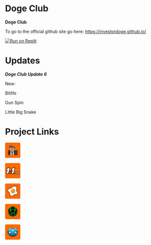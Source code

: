 # Doge Club

**Doge Club**


To go to the official github site go here: https://investordoge.github.io/

<p dir="auto"><a href="https://replit.com/github/investordoge/investordoge.github.io" rel="nofollow"><img src="https://camo.githubusercontent.com/de8d18f58a5c013d803964424dc10e4276d57c2d9f7d2bd5ce2ffa127d6e832c/68747470733a2f2f62696e6261736862616e616e612e6769746875622e696f2f6465706c6f792d627574746f6e732f627574746f6e732f72656d6164652f7265706c69742e737667" alt="Run on Replit" data-canonical-src="https://binbashbanana.github.io/deploy-buttons/buttons/remade/replit.svg" style="max-width: 100%;"></a></p>

  # Updates

***Doge Club Update 6***

New:

Bitlife

Gun Spin

Little Big Snake

  # Project Links
  
<p dir="auto"><a href="https://www.browserfps.repl.co" rel="nofollow"><img src="https://raw.githubusercontent.com/InvestorDoge/InvestorDoge.github.io/main/Redirect.png" wdith="50" height="50" alt="Run on Replit" data-canonical-src="https://raw.githubusercontent.com/InvestorDoge/InvestorDoge.github.io/main/Redirect.png" title="Krunker.io" style="max-width: 100%;"></https://raw.githubusercontent.com/InvestorDoge/InvestorDoge.github.io/main/0_favicon.pnga></p>

<p dir="auto"><a href="https://1v1lol.proxifiedbrowser.repl.co/" rel="nofollow"><img src="https://raw.githubusercontent.com/InvestorDoge/InvestorDoge.github.io/main/Redirect2.png" wdith="50" height="50" alt="Run on Replit" data-canonical-src="https://raw.githubusercontent.com/InvestorDoge/InvestorDoge.github.io/main/Redirect2.png" title="1v1.lol" style="max-width: 100%;"></https://raw.githubusercontent.com/InvestorDoge/InvestorDoge.github.io/main/0_favicon.pnga></p>

<p dir="auto"><a href="https://www.shellshockio.repl.co/" rel="nofollow"><img src="https://raw.githubusercontent.com/InvestorDoge/InvestorDoge.github.io/main/Redirect3.png" wdith="50" height="50" alt="Run on Replit" data-canonical-src="https://raw.githubusercontent.com/InvestorDoge/InvestorDoge.github.io/main/Redirect3.png" title="Shellshock.io" style="max-width: 100%;"></https://raw.githubusercontent.com/InvestorDoge/InvestorDoge.github.io/main/0_favicon.pnga></p>

<p dir="auto"><a href="https://slope.proxifiedbrowser.repl.co" rel="nofollow"><img src="https://raw.githubusercontent.com/InvestorDoge/InvestorDoge.github.io/main/Redirect4.png" wdith="50" height="50" alt="Run on Replit" data-canonical-src="https://raw.githubusercontent.com/InvestorDoge/InvestorDoge.github.io/main/Redirect4.png" title="Slope" style="max-width: 100%;"></https://raw.githubusercontent.com/InvestorDoge/InvestorDoge.github.io/main/0_favicon.pnga></p>

<p dir="auto"><a href="https://littlebigsnake.proxifiedbrowser.repl.co" rel="nofollow"><img src="https://raw.githubusercontent.com/InvestorDoge/InvestorDoge.github.io/main/Redirect5.png" wdith="50" height="50" alt="Run on Replit" data-canonical-src="https://raw.githubusercontent.com/InvestorDoge/InvestorDoge.github.io/main/Redirect5.png" title="Littlebigsnake.io" style="max-width: 100%;"></https://raw.githubusercontent.com/InvestorDoge/InvestorDoge.github.io/main/0_favicon.pnga></p>
